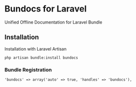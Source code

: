 Bundocs for Laravel
==============

Unified Offline Documentation for Laravel Bundle

## Installation

Installation with Laravel Artisan

	php artisan bundle:install bundocs

### Bundle Registration

	'bundocs' => array('auto' => true, 'handles' => 'bundocs'),